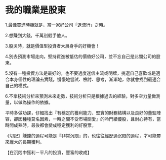 # 我的職業是股東

1.最佳買進時機就是，當一家好公司「退流行」之時。

2.想賺到大錢，千萬別假手他人。

3.股災時，就是價值型投資者大展身手的好機會！

4.別去預測市場走向，堅持買進被低估的價值好公司，並不忘自己是此間公司的股東。

5.沒有一種投資方法是最好的，也不要過度迷信主流或明牌，挑選自己喜歡或是適合本身個性的理論去實踐，慢慢地嘗試、檢討、思考，漸漸地，你就會找到最適合自己的模式。

6.不拿技術分析來預測未來走勢，技術分析只是根據過去的經驗，對多空力量做測量，以做為操作的依據。

平時多做功課，仔細找出『有穩定的獲利能力、堅實的財務結構以及良好的董監陣容，卻因種種莫名因素，一時之間不受市場關愛』的冷門績優股，且耐心持有，當時間成熟時，最後都會變成穩定獲利的好股票。

《切記》賺錢的過程可能是『非常沉悶』的，也往往經歷過沉悶的過程，才可能帶來龐大的長期獲利。

【在沉悶中獲利－平凡的投資，豐富的收成】